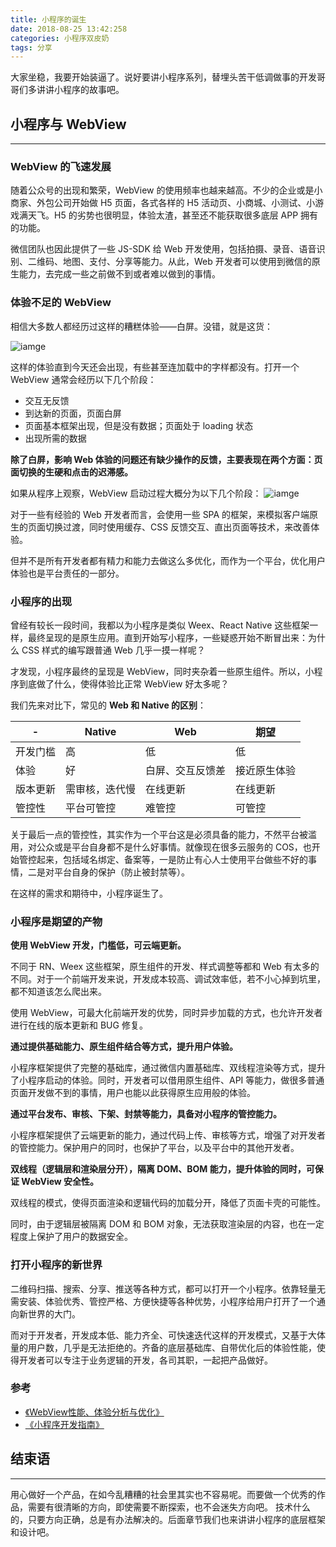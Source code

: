 ```yaml
---
title: 小程序的诞生
date: 2018-08-25 13:42:258
categories: 小程序双皮奶
tags: 分享
---
```

大家坐稳，我要开始装逼了。说好要讲小程序系列，替埋头苦干低调做事的开发哥哥们多讲讲小程序的故事吧。
<!--more-->

## 小程序与 WebView
---
### WebView 的飞速发展
随着公众号的出现和繁荣，WebView 的使用频率也越来越高。不少的企业或是小商家、外包公司开始做 H5 页面，各式各样的 H5 活动页、小商城、小测试、小游戏满天飞。H5 的劣势也很明显，体验太渣，甚至还不能获取很多底层 APP 拥有的功能。

微信团队也因此提供了一些 JS-SDK 给 Web 开发使用，包括拍摄、录音、语音识别、二维码、地图、支付、分享等能力。从此，Web 开发者可以使用到微信的原生能力，去完成一些之前做不到或者难以做到的事情。


### 体验不足的 WebView
相信大多数人都经历过这样的糟糕体验——白屏。没错，就是这货：

![iamge](https://github-imglib-1255459943.cos.ap-chengdu.myqcloud.com/1535165451%281%29.png)

这样的体验直到今天还会出现，有些甚至连加载中的字样都没有。打开一个 WebView 通常会经历以下几个阶段：
- 交互无反馈
- 到达新的页面，页面白屏
- 页面基本框架出现，但是没有数据；页面处于 loading 状态
- 出现所需的数据

**除了白屏，影响 Web 体验的问题还有缺少操作的反馈，主要表现在两个方面：页面切换的生硬和点击的迟滞感。**

如果从程序上观察，WebView 启动过程大概分为以下几个阶段：
![iamge](https://github-imglib-1255459943.cos.ap-chengdu.myqcloud.com/time.png)

对于一些有经验的 Web 开发者而言，会使用一些 SPA 的框架，来模拟客户端原生的页面切换过渡，同时使用缓存、CSS 反馈交互、直出页面等技术，来改善体验。

但并不是所有开发者都有精力和能力去做这么多优化，而作为一个平台，优化用户体验也是平台责任的一部分。


### 小程序的出现
曾经有较长一段时间，我都以为小程序是类似 Weex、React Native 这些框架一样，最终呈现的是原生应用。直到开始写小程序，一些疑惑开始不断冒出来：为什么 CSS 样式的编写跟普通 Web 几乎一摸一样呢？

才发现，小程序最终的呈现是 WebView，同时夹杂着一些原生组件。所以，小程序到底做了什么，使得体验比正常 WebView 好太多呢？

我们先来对比下，常见的 **Web 和 Native 的区别**：

| - | Native | Web | 期望 |
| - | - | - | - |
| 开发门槛 | 高 | 低 | 低 |
| 体验 | 好 | 白屏、交互反馈差 | 接近原生体验 |
| 版本更新 | 需审核，迭代慢 | 在线更新 | 在线更新 |
| 管控性 | 平台可管控 | 难管控 | 可管控 |

关于最后一点的管控性，其实作为一个平台这是必须具备的能力，不然平台被滥用，对公众或是平台自身都不是什么好事情。就像现在很多云服务的 COS，也开始管控起来，包括域名绑定、备案等，一是防止有心人士使用平台做些不好的事情，二是对平台自身的保护（防止被封禁等）。

在这样的需求和期待中，小程序诞生了。

### 小程序是期望的产物
**使用 WebView 开发，门槛低，可云端更新。**

不同于 RN、Weex 这些框架，原生组件的开发、样式调整等都和 Web 有太多的不同。对于一个前端开发来说，开发成本较高、调试效率低，若不小心掉到坑里，都不知道该怎么爬出来。

使用 WebView，可最大化前端开发的优势，同时异步加载的方式，也允许开发者进行在线的版本更新和 BUG 修复。

**通过提供基础能力、原生组件结合等方式，提升用户体验。**

小程序框架提供了完整的基础库，通过微信内置基础库、双线程渲染等方式，提升了小程序启动的体验。同时，开发者可以借用原生组件、API 等能力，做很多普通页面开发做不到的事情，用户也能以此获得原生应用般的体验。

**通过平台发布、审核、下架、封禁等能力，具备对小程序的管控能力。**

小程序框架提供了云端更新的能力，通过代码上传、审核等方式，增强了对开发者的管控能力。保护用户的同时，也保护了平台，以及平台中的其他开发者。

**双线程（逻辑层和渲染层分开），隔离 DOM、BOM 能力，提升体验的同时，可保证 WebView 安全性。**

双线程的模式，使得页面渲染和逻辑代码的加载分开，降低了页面卡壳的可能性。

同时，由于逻辑层被隔离 DOM 和 BOM 对象，无法获取渲染层的内容，也在一定程度上保护了用户的数据安全。

### 打开小程序的新世界
二维码扫描、搜索、分享、推送等各种方式，都可以打开一个小程序。依靠轻量无需安装、体验优秀、管控严格、方便快捷等各种优势，小程序给用户打开了一个通向新世界的大门。

而对于开发者，开发成本低、能力齐全、可快速迭代这样的开发模式，又基于大体量的用户数，几乎是无法拒绝的。齐备的底层基础库、自带优化后的体验性能，使得开发者可以专注于业务逻辑的开发，各司其职，一起把产品做好。


### 参考
- [《WebView性能、体验分析与优化》](https://tech.meituan.com/WebViewPerf.html)
- [《小程序开发指南》](https://developers.weixin.qq.com/ebook?action=get_post_info&token=935589521&volumn=1&lang=zh_CN&book=miniprogram&docid=000668c6910b784b00860870a5ac0a)


## 结束语
---
用心做好一个产品，在如今乱糟糟的社会里其实也不容易呢。而要做一个优秀的作品，需要有很清晰的方向，即使需要不断探索，也不会迷失方向吧。
技术什么的，只要方向正确，总是有办法解决的。后面章节我们也来讲讲小程序的底层框架和设计吧。
